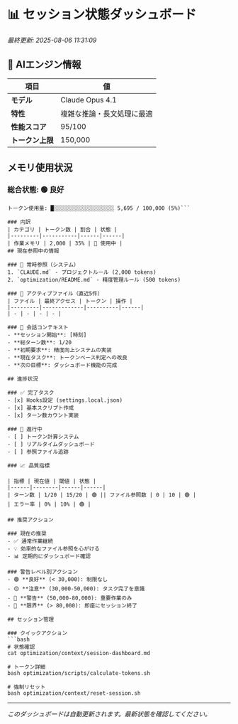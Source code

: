 # 📊 セッション状態ダッシュボード
*最終更新: 2025-08-06 11:31:09*

## 🤖 AIエンジン情報
| 項目 | 値 |
|------|-----|
| **モデル** | Claude Opus 4.1 |
| **特性** | 複雑な推論・長文処理に最適 |
| **性能スコア** | 95/100 |
| **トークン上限** | 150,000 |

## メモリ使用状況

### 総合状態: 🟢 良好

```
トークン使用量: █░░░░░░░░░░░░░░░░░░░ 5,695 / 100,000 (5%)```

### 内訳
| カテゴリ | トークン数 | 割合 | 状態 |
|---------|-----------|------|------|
| 作業メモリ | 2,000 | 35% | 💭 使用中 |
## 現在参照中の情報

### 📌 常時参照（システム）
1. `CLAUDE.md` - プロジェクトルール (2,000 tokens)
2. `optimization/README.md` - 精度管理ルール (500 tokens)

### 📁 アクティブファイル（直近5件）
| ファイル | 最終アクセス | トークン | 操作 |
|---------|-------------|----------|------|
| - | - | - | - |

### 💬 会話コンテキスト
- **セッション開始**: [時刻]
- **総ターン数**: 1/20
- **初期要求**: 精度向上システムの実装
- **現在タスク**: トークンベース判定への改良
- **次の目標**: ダッシュボード機能の完成

## 進捗状況

### ✅ 完了タスク
- [x] Hooks設定 (settings.local.json)
- [x] 基本スクリプト作成
- [x] ターン数カウント実装

### 🔄 進行中
- [ ] トークン計算システム
- [ ] リアルタイムダッシュボード
- [ ] 参照ファイル追跡

### 📈 品質指標

| 指標 | 現在値 | 閾値 | 状態 |
|------|--------|------|------|
| ターン数 | 1/20 | 15/20 | 🟢 || ファイル参照数 | 0 | 10 | 🟢 |
| エラー率 | 0% | 10% | 🟢 |

## 推奨アクション

### 現在の推奨
- ✅ 通常作業継続
- 💡 効率的なファイル参照を心がける
- 📊 定期的にダッシュボード確認

### 警告レベル別アクション
- 🟢 **良好** (< 30,000): 制限なし
- 🟡 **注意** (30,000-50,000): タスク完了を意識
- 🔴 **警告** (50,000-80,000): 重要作業のみ
- 🛑 **限界** (> 80,000): 即座にセッション終了

## セッション管理

### クイックアクション
```bash
# 状態確認
cat optimization/context/session-dashboard.md

# トークン詳細
bash optimization/scripts/calculate-tokens.sh

# 強制リセット
bash optimization/context/reset-session.sh
```

---
*このダッシュボードは自動更新されます。最新状態を確認してください。*
